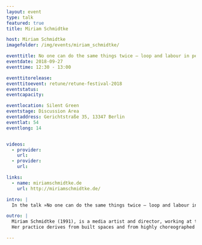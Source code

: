 ```yaml
---
layout: event
type: talk
featured: true
title: Miriam Schmidtke

host: Miriam Schmidtke
imagefolder: /img/events/miriam_schmidtke/

eventtitle: No one can do the same things twice – loop and labour in performance and media art
eventdate: 2018-09-27
eventtime: 12:30 - 13:00

eventtitorelease:
eventtitoevent: retune/retune-festival-2018
eventstatus:
eventcapacity:

eventlocation: Silent Green
eventstage: Discussion Area
eventaddress: Gerichtstraße 35, 13347 Berlin
eventlat: 54
eventlong: 14


videos:
  - provider:
    url:
  - provider:
    url:

links:
  - name: miriamschmidtke.de
    url: http://miriamschmidtke.de/

intro: |
  In the talk »No one can do the same things twice – loop and labour in performance and media art« Miriam Schmidtke takes a closer look on performing arts in the digital era. The theatrical space used to be an elitist set-up driven by a certain canon. The subversive political potential of art and theatre may increase through technology. How can digitalization of theatre democratize the art form itself? What alternative theatrical spaces result from digitalization and how did performance manage to turn the status quo of our post fordist society it often criticized into something productive?

outro: |
  Miriam Schmidtke (1991), is a media artist and director, working at the intersection of installation, sculpture, video and performance. She studied Exhibition Design, Sculpture and Stage Design in Berlin and Tokyo.
  Her practice derives from built spaces and from highly choreographed filmic components. In her work she continually emphasizes and contextualizes aspects of loop and labour in durational performances. Therefore, one recurring key element of her projects are synchronized movements and synchronized video-channels. Until the beginning of 2018 she was the study coordinator at Technical University’s M.A. program „Bühnenbild_Szenischer Raum“. She now lives and works as an artist and researcher in Berlin.

---
```

